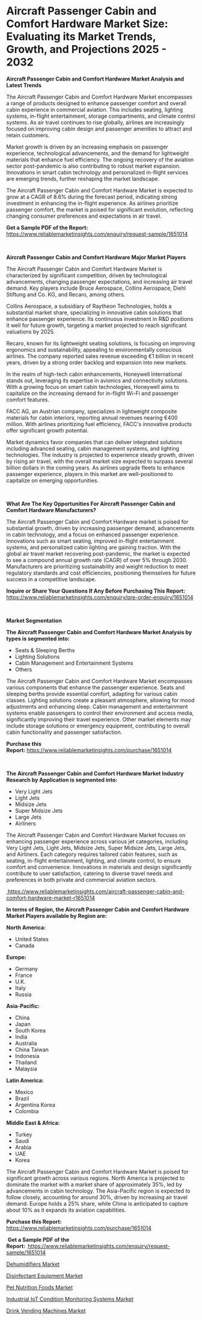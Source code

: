 <p><h1>Aircraft Passenger Cabin and Comfort Hardware Market Size: Evaluating its Market Trends, Growth, and Projections 2025 - 2032</h1></p><p><strong>Aircraft Passenger Cabin and Comfort Hardware Market Analysis and Latest Trends</strong></p>
<p><p>The Aircraft Passenger Cabin and Comfort Hardware Market encompasses a range of products designed to enhance passenger comfort and overall cabin experience in commercial aviation. This includes seating, lighting systems, in-flight entertainment, storage compartments, and climate control systems. As air travel continues to rise globally, airlines are increasingly focused on improving cabin design and passenger amenities to attract and retain customers.</p><p>Market growth is driven by an increasing emphasis on passenger experience, technological advancements, and the demand for lightweight materials that enhance fuel efficiency. The ongoing recovery of the aviation sector post-pandemic is also contributing to robust market expansion. Innovations in smart cabin technology and personalized in-flight services are emerging trends, further reshaping the market landscape.</p><p>The Aircraft Passenger Cabin and Comfort Hardware Market is expected to grow at a CAGR of 8.6% during the forecast period, indicating strong investment in enhancing the in-flight experience. As airlines prioritize passenger comfort, the market is poised for significant evolution, reflecting changing consumer preferences and expectations in air travel.</p></p>
<p><strong>Get a Sample PDF of the Report:&nbsp;</strong> <a href="https://www.reliablemarketinsights.com/enquiry/request-sample/1651014?utm_campaign=2240&utm_medium=2&utm_source=Github&utm_content=ia&utm_term=23032025&utm_id=aircraft-passenger-cabin-and-comfort-hardware">https://www.reliablemarketinsights.com/enquiry/request-sample/1651014</a></p>
<p>&nbsp;</p>
<p><strong>Aircraft Passenger Cabin and Comfort Hardware Major Market Players</strong></p>
<p><p>The Aircraft Passenger Cabin and Comfort Hardware Market is characterized by significant competition, driven by technological advancements, changing passenger expectations, and increasing air travel demand. Key players include Bruce Aerospace, Collins Aerospace, Diehl Stiftung and Co. KG, and Recaro, among others.</p><p>Collins Aerospace, a subsidiary of Raytheon Technologies, holds a substantial market share, specializing in innovative cabin solutions that enhance passenger experience. Its continuous investment in R&D positions it well for future growth, targeting a market projected to reach significant valuations by 2025.</p><p>Recaro, known for its lightweight seating solutions, is focusing on improving ergonomics and sustainability, appealing to environmentally conscious airlines. The company reported sales revenue exceeding €1 billion in recent years, driven by a strong order backlog and expansion into new markets.</p><p>In the realm of high-tech cabin enhancements, Honeywell International stands out, leveraging its expertise in avionics and connectivity solutions. With a growing focus on smart cabin technologies, Honeywell aims to capitalize on the increasing demand for in-flight Wi-Fi and passenger comfort features.</p><p>FACC AG, an Austrian company, specializes in lightweight composite materials for cabin interiors, reporting annual revenues nearing €400 million. With airlines prioritizing fuel efficiency, FACC's innovative products offer significant growth potential.</p><p>Market dynamics favor companies that can deliver integrated solutions including advanced seating, cabin management systems, and lighting technologies. The industry is projected to experience steady growth, driven by rising air travel, with the overall market size expected to surpass several billion dollars in the coming years. As airlines upgrade fleets to enhance passenger experience, players in this market are well-positioned to capitalize on emerging opportunities.</p></p>
<p>&nbsp;</p>
<p><strong>What Are The Key Opportunities For Aircraft Passenger Cabin and Comfort Hardware Manufacturers?</strong></p>
<p><p>The Aircraft Passenger Cabin and Comfort Hardware market is poised for substantial growth, driven by increasing passenger demand, advancements in cabin technology, and a focus on enhanced passenger experience. Innovations such as smart seating, improved in-flight entertainment systems, and personalized cabin lighting are gaining traction. With the global air travel market recovering post-pandemic, the market is expected to see a compound annual growth rate (CAGR) of over 5% through 2030. Manufacturers are prioritizing sustainability and weight reduction to meet regulatory standards and cost efficiencies, positioning themselves for future success in a competitive landscape.</p></p>
<p><strong>Inquire or Share Your Questions If Any Before Purchasing This Report:</strong> <a href="https://www.reliablemarketinsights.com/enquiry/pre-order-enquiry/1651014?utm_campaign=2240&utm_medium=2&utm_source=Github&utm_content=ia&utm_term=23032025&utm_id=aircraft-passenger-cabin-and-comfort-hardware">https://www.reliablemarketinsights.com/enquiry/pre-order-enquiry/1651014</a></p>
<p>&nbsp;</p>
<p><strong>Market Segmentation</strong></p>
<p><strong>The Aircraft Passenger Cabin and Comfort Hardware Market Analysis by types is segmented into:</strong></p>
<p><ul><li>Seats & Sleeping Berths</li><li>Lighting Solutions</li><li>Cabin Management and Entertainment Systems</li><li>Others</li></ul></p>
<p><p>The Aircraft Passenger Cabin and Comfort Hardware Market encompasses various components that enhance the passenger experience. Seats and sleeping berths provide essential comfort, adapting for various cabin classes. Lighting solutions create a pleasant atmosphere, allowing for mood adjustments and enhancing sleep. Cabin management and entertainment systems enable passengers to control their environment and access media, significantly improving their travel experience. Other market elements may include storage solutions or emergency equipment, contributing to overall cabin functionality and passenger satisfaction.</p></p>
<p><strong>Purchase this Report:&nbsp;</strong><a href="https://www.reliablemarketinsights.com/purchase/1651014?utm_campaign=2240&utm_medium=2&utm_source=Github&utm_content=ia&utm_term=23032025&utm_id=aircraft-passenger-cabin-and-comfort-hardware">https://www.reliablemarketinsights.com/purchase/1651014</a></p>
<p>&nbsp;</p>
<p><strong>The Aircraft Passenger Cabin and Comfort Hardware Market Industry Research by Application is segmented into:</strong></p>
<p><ul><li>Very Light Jets</li><li>Light Jets</li><li>Midsize Jets</li><li>Super Midsize Jets</li><li>Large Jets</li><li>Airliners</li></ul></p>
<p><p>The Aircraft Passenger Cabin and Comfort Hardware Market focuses on enhancing passenger experience across various jet categories, including Very Light Jets, Light Jets, Midsize Jets, Super Midsize Jets, Large Jets, and Airliners. Each category requires tailored cabin features, such as seating, in-flight entertainment, lighting, and climate control, to ensure comfort and convenience. Innovations in materials and design significantly contribute to user satisfaction, catering to diverse travel needs and preferences in both private and commercial aviation sectors.</p></p>
<p><a href="https://www.reliablemarketinsights.com/aircraft-passenger-cabin-and-comfort-hardware-market-r1651014?utm_campaign=2240&utm_medium=2&utm_source=Github&utm_content=ia&utm_term=23032025&utm_id=aircraft-passenger-cabin-and-comfort-hardware">&nbsp;https://www.reliablemarketinsights.com/aircraft-passenger-cabin-and-comfort-hardware-market-r1651014</a></p>
<p><strong>In terms of Region, the Aircraft Passenger Cabin and Comfort Hardware Market Players available by Region are:</strong></p>
<p>
    <p> <strong> North America: </strong>
        <ul>
            <li>United States</li>
            <li>Canada</li>
        </ul>
        </p> 
    <p> <strong> Europe: </strong>
        <ul>
            <li>Germany</li>
            <li>France</li>
            <li>U.K.</li>
            <li>Italy</li>
            <li>Russia</li>
        </ul>
        </p> 
    <p> <strong> Asia-Pacific: </strong>
        <ul>
            <li>China</li>
            <li>Japan</li>
            <li>South Korea</li>
            <li>India</li>
            <li>Australia</li>
            <li>China Taiwan</li>
            <li>Indonesia</li>
            <li>Thailand</li>
            <li>Malaysia</li>
        </ul>
        </p> 
    <p> <strong> Latin America: </strong>
        <ul>
            <li>Mexico</li>
            <li>Brazil</li>
            <li>Argentina Korea</li>
            <li>Colombia</li>
        </ul>
        </p> 
    <p> <strong> Middle East & Africa: </strong>
        <ul>
            <li>Turkey</li>
            <li>Saudi</li>
            <li>Arabia</li>
            <li>UAE</li>
            <li>Korea</li>
        </ul>
    </p>
    </p>
<p><p>The Aircraft Passenger Cabin and Comfort Hardware Market is poised for significant growth across various regions. North America is projected to dominate the market with a market share of approximately 35%, led by advancements in cabin technology. The Asia-Pacific region is expected to follow closely, accounting for around 30%, driven by increasing air travel demand. Europe holds a 25% share, while China is anticipated to capture about 10% as it expands its aviation capabilities.</p></p>
<p><strong>Purchase this Report: </strong><a href="https://www.reliablemarketinsights.com/purchase/1651014?utm_campaign=2240&utm_medium=2&utm_source=Github&utm_content=ia&utm_term=23032025&utm_id=aircraft-passenger-cabin-and-comfort-hardware">https://www.reliablemarketinsights.com/purchase/1651014</a></p>
<p>&nbsp;<strong>Get a Sample PDF of the Report:&nbsp;&nbsp;</strong><a href="https://www.reliablemarketinsights.com/enquiry/request-sample/1651014?utm_campaign=2240&utm_medium=2&utm_source=Github&utm_content=ia&utm_term=23032025&utm_id=aircraft-passenger-cabin-and-comfort-hardware">https://www.reliablemarketinsights.com/enquiry/request-sample/1651014</a></p>
<p><strong></strong></p>
<p><p><a href="https://www.linkedin.com/pulse/dehumidifiers-market-trend-analysis-reveals-rapid-growth-p7emf?utm_campaign=2240&utm_medium=2&utm_source=Github&utm_content=ia&utm_term=23032025&utm_id=aircraft-passenger-cabin-and-comfort-hardware">Dehumidifiers Market</a></p><p><a href="https://www.linkedin.com/pulse/in-depth-market-analysis-disinfectant-equipment-trends-size-m9tef?utm_campaign=2240&utm_medium=2&utm_source=Github&utm_content=ia&utm_term=23032025&utm_id=aircraft-passenger-cabin-and-comfort-hardware">Disinfectant Equipment Market</a></p><p><a href="https://github.com/kuziaaring40/Market-Research-Report-List-1/blob/main/pet-nutrition-foods-market.md?utm_campaign=2240&utm_medium=2&utm_source=Github&utm_content=ia&utm_term=23032025&utm_id=aircraft-passenger-cabin-and-comfort-hardware">Pet Nutrition Foods Market</a></p><p><a href="https://github.com/hoganemken50/Market-Research-Report-List-1/blob/main/industrial-iot-condition-monitoring-systems-market.md?utm_campaign=2240&utm_medium=2&utm_source=Github&utm_content=ia&utm_term=23032025&utm_id=aircraft-passenger-cabin-and-comfort-hardware">Industrial IoT Condition Monitoring Systems Market</a></p><p><a href="https://www.linkedin.com/pulse/market-analysis-drink-vending-machines-trends-share-growth-vpnyf?utm_campaign=2240&utm_medium=2&utm_source=Github&utm_content=ia&utm_term=23032025&utm_id=aircraft-passenger-cabin-and-comfort-hardware">Drink Vending Machines Market</a></p></p>